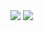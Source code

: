 <img src="https://capsule-render.vercel.app/api?type=wave&color=auto&height=400&section=footer&text=텍스트&fontSize=0" />
<img src="https://capsule-render.vercel.app/api?type=wave&color=auto&height=400&section=footer&text=텍스트&fontSize=텍스트크기" />
<!--
**MoonSihyeon/MoonSihyeon** is a ✨ _special_ ✨ repository because its `README.md` (this file) appears on your GitHub profile.

Here are some ideas to get you started:

- 🔭 I’m currently working on ...
- 🌱 I’m currently learning ...
- 👯 I’m looking to collaborate on ...
- 🤔 I’m looking for help with ...
- 💬 Ask me about ...
- 📫 How to reach me: ...
- 😄 Pronouns: ...
- ⚡ Fun fact: ...
-->
